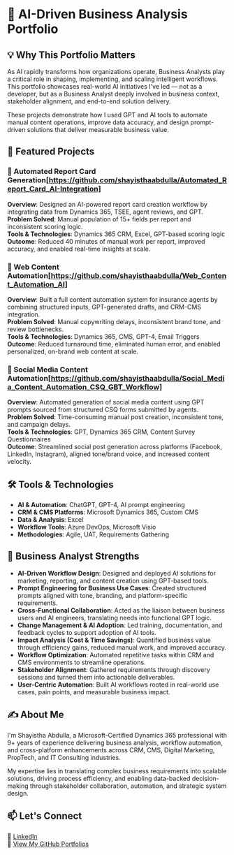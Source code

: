 # 🤖 AI-Driven Business Analysis Portfolio

## 💡 Why This Portfolio Matters  
As AI rapidly transforms how organizations operate, Business Analysts play a critical role in shaping, implementing, and scaling intelligent workflows. This portfolio showcases real-world AI initiatives I've led — not as a developer, but as a Business Analyst deeply involved in business context, stakeholder alignment, and end-to-end solution delivery.

These projects demonstrate how I used GPT and AI tools to automate manual content operations, improve data accuracy, and design prompt-driven solutions that deliver measurable business value.

## 📁 Featured Projects

### 📌 Automated Report Card Generation[https://github.com/shayisthaabdulla/Automated_Report_Card_AI-Integration]
**Overview**: Designed an AI-powered report card creation workflow by integrating data from Dynamics 365, TSEE, agent reviews, and GPT.  
**Problem Solved**: Manual population of 15+ fields per report and inconsistent scoring logic.  
**Tools & Technologies**: Dynamics 365 CRM, Excel, GPT-based scoring logic  
**Outcome**: Reduced 40 minutes of manual work per report, improved accuracy, and enabled real-time insights at scale.

### 📌 Web Content Automation[https://github.com/shayisthaabdulla/Web_Content_Automation_AI]
**Overview**: Built a full content automation system for insurance agents by combining structured inputs, GPT-generated drafts, and CRM-CMS integration.  
**Problem Solved**: Manual copywriting delays, inconsistent brand tone, and review bottlenecks.  
**Tools & Technologies**: Dynamics 365, CMS, GPT-4, Email Triggers  
**Outcome**: Reduced turnaround time, eliminated human error, and enabled personalized, on-brand web content at scale.

### 📌 Social Media Content Automation[https://github.com/shayisthaabdulla/Social_Media_Content_Automation_CSQ_GBT_Workflow]
**Overview**: Automated generation of social media content using GPT prompts sourced from structured CSQ forms submitted by agents.  
**Problem Solved**: Time-consuming manual post creation, inconsistent tone, and campaign delays.  
**Tools & Technologies**: GPT, Dynamics 365 CRM, Content Survey Questionnaires  
**Outcome**: Streamlined social post generation across platforms (Facebook, LinkedIn, Instagram), aligned tone/brand voice, and increased content velocity.

## 🛠 Tools & Technologies  
- **AI & Automation**: ChatGPT, GPT-4, AI prompt engineering  
- **CRM & CMS Platforms**: Microsoft Dynamics 365, Custom CMS  
- **Data & Analysis**: Excel
- **Workflow Tools**: Azure DevOps, Microsoft Visio  
- **Methodologies**: Agile, UAT, Requirements Gathering

## 💪 Business Analyst Strengths  
- **AI-Driven Workflow Design**: Designed and deployed AI solutions for marketing, reporting, and content creation using GPT-based tools.  
- **Prompt Engineering for Business Use Cases**: Created structured prompts aligned with tone, branding, and platform-specific requirements.  
- **Cross-Functional Collaboration**: Acted as the liaison between business users and AI engineers, translating needs into functional GPT logic.  
- **Change Management & AI Adoption**: Led training, documentation, and feedback cycles to support adoption of AI tools.  
- **Impact Analysis (Cost & Time Savings)**: Quantified business value through efficiency gains, reduced manual work, and improved accuracy.  
- **Workflow Optimization**: Automated repetitive tasks within CRM and CMS environments to streamline operations.  
- **Stakeholder Alignment**: Gathered requirements through discovery sessions and turned them into actionable deliverables.  
- **User-Centric Automation**: Built AI workflows rooted in real-world use cases, pain points, and measurable business impact.

## ✍️ About Me  
I'm Shayistha Abdulla, a Microsoft-Certified Dynamics 365 professional with 9+ years of experience delivering business analysis, workflow automation, and cross-platform enhancements across CRM, CMS, Digital Marketing, PropTech, and IT Consulting industries.

My expertise lies in translating complex business requirements into scalable solutions, driving process efficiency, and enabling data-backed decision-making through stakeholder collaboration, automation, and strategic system design.

## 📫 Let's Connect  
💼 [LinkedIn](https://linkedin.com/in/shayisthaabdulla)  
📂 [View My GitHub Portfolios](https://github.com/shayisthaabdulla)
